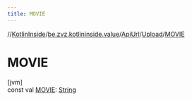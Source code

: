 ```yaml
---
title: MOVIE
---
```

//[KotlinInside](../../../../index.html)/[be.zvz.kotlininside.value](../../index.html)/[ApiUrl](../index.html)/[Upload](index.html)/[MOVIE](-m-o-v-i-e.html)



# MOVIE



[jvm]\
const val [MOVIE](-m-o-v-i-e.html): [String](https://kotlinlang.org/api/latest/jvm/stdlib/kotlin/-string/index.html)




